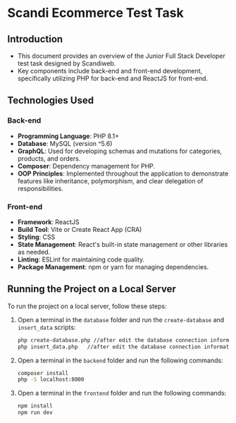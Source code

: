 # Scandi Ecommerce Test Task

## Introduction
- This document provides an overview of the Junior Full Stack Developer test task designed by Scandiweb.
- Key components include back-end and front-end development, specifically utilizing PHP for back-end and ReactJS for front-end.

## Technologies Used

### Back-end
- **Programming Language**: PHP 8.1+
- **Database**: MySQL (version ^5.6)
- **GraphQL**: Used for developing schemas and mutations for categories, products, and orders.
- **Composer**: Dependency management for PHP.
- **OOP Principles**: Implemented throughout the application to demonstrate features like inheritance, polymorphism, and clear delegation of responsibilities.

### Front-end
- **Framework**: ReactJS
- **Build Tool**: Vite or Create React App (CRA)
- **Styling**: CSS
- **State Management**: React's built-in state management or other libraries as needed.
- **Linting**: ESLint for maintaining code quality.
- **Package Management**: npm or yarn for managing dependencies.

## Running the Project on a Local Server

To run the project on a local server, follow these steps:

1. Open a terminal in the `database` folder and run the `create-database` and `insert_data` scripts:
    ```sh
    php create-database.php //after edit the database connection information in the file
    php insert_data.php   //after edit the database connection information in the file
    ```

2. Open a terminal in the `backend` folder and run the following commands:
    ```sh
    composer install
    php -S localhost:8000
    ```

3. Open a terminal in the `frontend` folder and run the following commands:
    ```sh
    npm install
    npm run dev
    ```